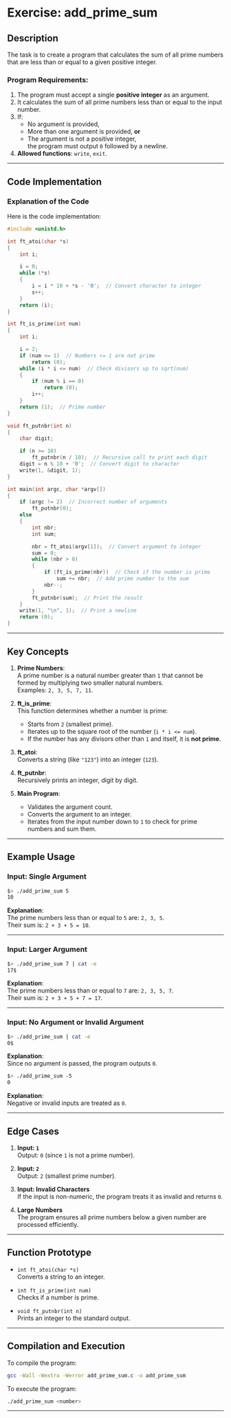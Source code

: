 # Exercise: add_prime_sum

## Description

The task is to create a program that calculates the sum of all prime numbers that are less than or equal to a given positive integer.

### Program Requirements:
1. The program must accept a single **positive integer** as an argument.
2. It calculates the sum of all prime numbers less than or equal to the input number.
3. If:
   - No argument is provided,
   - More than one argument is provided, **or**
   - The argument is not a positive integer,  
   the program must output `0` followed by a newline.
4. **Allowed functions**: `write`, `exit`.

---

## Code Implementation

### Explanation of the Code

Here is the code implementation:

```c
#include <unistd.h>

int ft_atoi(char *s)
{
	int i;

	i = 0;
	while (*s)
	{
		i = i * 10 + *s - '0';  // Convert character to integer
		s++;
	}
	return (i);
}

int ft_is_prime(int num)
{
	int i;

	i = 2;
	if (num <= 1)  // Numbers <= 1 are not prime
		return (0);
	while (i * i <= num)  // Check divisors up to sqrt(num)
	{
		if (num % i == 0)
			return (0);
		i++;
	}
	return (1);  // Prime number
}

void ft_putnbr(int n)
{
	char digit;

	if (n >= 10)
		ft_putnbr(n / 10);  // Recursive call to print each digit
	digit = n % 10 + '0';  // Convert digit to character
	write(1, &digit, 1);
}

int main(int argc, char *argv[])
{
	if (argc != 2)  // Incorrect number of arguments
		ft_putnbr(0);
	else
	{
		int nbr;
		int sum;

		nbr = ft_atoi(argv[1]);  // Convert argument to integer
		sum = 0;
		while (nbr > 0)
		{
			if (ft_is_prime(nbr))  // Check if the number is prime
				sum += nbr;  // Add prime number to the sum
			nbr--;
		}
		ft_putnbr(sum);  // Print the result
	}
	write(1, "\n", 1);  // Print a newline
	return (0);
}
```

---

## Key Concepts

1. **Prime Numbers**:  
   A prime number is a natural number greater than `1` that cannot be formed by multiplying two smaller natural numbers.  
   Examples: `2, 3, 5, 7, 11`.

2. **ft_is_prime**:  
   This function determines whether a number is prime:
   - Starts from `2` (smallest prime).
   - Iterates up to the square root of the number (`i * i <= num`).
   - If the number has any divisors other than `1` and itself, it is **not prime**.

3. **ft_atoi**:  
   Converts a string (like `"123"`) into an integer (`123`).

4. **ft_putnbr**:  
   Recursively prints an integer, digit by digit.

5. **Main Program**:
   - Validates the argument count.
   - Converts the argument to an integer.
   - Iterates from the input number down to `1` to check for prime numbers and sum them.

---

## Example Usage

### Input: Single Argument  
```bash
$> ./add_prime_sum 5
10
```
**Explanation**:  
The prime numbers less than or equal to `5` are: `2, 3, 5`.  
Their sum is: `2 + 3 + 5 = 10`.

---

### Input: Larger Argument  
```bash
$> ./add_prime_sum 7 | cat -e
17$
```
**Explanation**:  
The prime numbers less than or equal to `7` are: `2, 3, 5, 7`.  
Their sum is: `2 + 3 + 5 + 7 = 17`.

---

### Input: No Argument or Invalid Argument  
```bash
$> ./add_prime_sum | cat -e
0$
```
**Explanation**:  
Since no argument is passed, the program outputs `0`.

```bash
$> ./add_prime_sum -5
0
```
**Explanation**:  
Negative or invalid inputs are treated as `0`.

---

## Edge Cases

1. **Input: `1`**  
   Output: `0` (since `1` is not a prime number).

2. **Input: `2`**  
   Output: `2` (smallest prime number).

3. **Input: Invalid Characters**  
   If the input is non-numeric, the program treats it as invalid and returns `0`.

4. **Large Numbers**  
   The program ensures all prime numbers below a given number are processed efficiently.

---

## Function Prototype

- `int ft_atoi(char *s)`  
   Converts a string to an integer.

- `int ft_is_prime(int num)`  
   Checks if a number is prime.

- `void ft_putnbr(int n)`  
   Prints an integer to the standard output.

---

## Compilation and Execution

To compile the program:

```bash
gcc -Wall -Wextra -Werror add_prime_sum.c -o add_prime_sum
```

To execute the program:

```bash
./add_prime_sum <number>
```

---